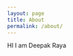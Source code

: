 ```yaml
---
layout: page
title: About
permalink: /about/
---
```

HI I am Deepak Raya


[My github repos]: https://github.com/link
